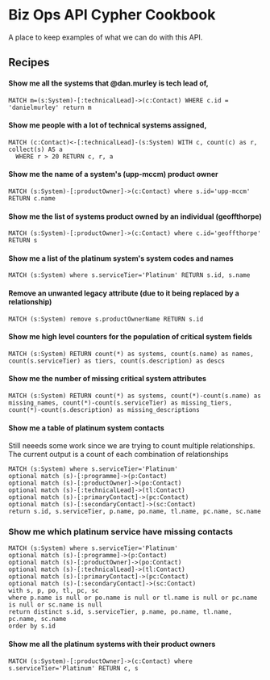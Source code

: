 # Biz Ops API Cypher Cookbook

A place to keep examples of what we can do with this API.

## Recipes

#### Show me all the systems that @dan.murley is tech lead of,
```
MATCH m=(s:System)-[:technicalLead]->(c:Contact) WHERE c.id = 'danielmurley' return m
```

#### Show me people with a lot of technical systems assigned,
```
MATCH (c:Contact)<-[:technicalLead]-(s:System) WITH c, count(c) as r, collect(s) AS a 
  WHERE r > 20 RETURN c, r, a
```

#### Show me the name of a system's (upp-mccm) product owner
```
MATCH (s:System)-[:productOwner]->(c:Contact) where s.id='upp-mccm' RETURN c.name
```

#### Show me the list of systems product owned by an individual (geoffthorpe)
```
MATCH (s:System)-[:productOwner]->(c:Contact) where c.id='geoffthorpe' RETURN s
```

#### Show me a list of the platinum system's system codes and names
```
MATCH (s:System) where s.serviceTier='Platinum' RETURN s.id, s.name
```

#### Remove an unwanted legacy attribute (due to it being replaced by a relationship)
```
MATCH (s:System) remove s.productOwnerName RETURN s.id
```

#### Show me high level counters for the population of critical system fields
```
MATCH (s:System) RETURN count(*) as systems, count(s.name) as names, count(s.serviceTier) as tiers, count(s.description) as descs
```

#### Show me the number of missing critical system attributes
```
MATCH (s:System) RETURN count(*) as systems, count(*)-count(s.name) as missing_names, count(*)-count(s.serviceTier) as missing_tiers, count(*)-count(s.description) as missing_descriptions
```

#### Show me a table of platinum system contacts
Still neeeds some work since we are trying to count multiple relationships. The current output is a count of each combination of relationships
```
MATCH (s:System) where s.serviceTier='Platinum'
optional match (s)-[:programme]->(p:Contact)
optional match (s)-[:productOwner]->(po:Contact)
optional match (s)-[:technicalLead]->(tl:Contact)
optional match (s)-[:primaryContact]->(pc:Contact)
optional match (s)-[:secondaryContact]->(sc:Contact)
return s.id, s.serviceTier, p.name, po.name, tl.name, pc.name, sc.name
```

### Show me which platinum service have missing contacts
```
MATCH (s:System) where s.serviceTier='Platinum'
optional match (s)-[:programme]->(p:Contact) 
optional match (s)-[:productOwner]->(po:Contact) 
optional match (s)-[:technicalLead]->(tl:Contact)
optional match (s)-[:primaryContact]->(pc:Contact) 
optional match (s)-[:secondaryContact]->(sc:Contact) 
with s, p, po, tl, pc, sc
where p.name is null or po.name is null or tl.name is null or pc.name is null or sc.name is null
return distinct s.id, s.serviceTier, p.name, po.name, tl.name, pc.name, sc.name
order by s.id
```

#### Show me all the platinum systems with their product owners 

```
MATCH (s:System)-[:productOwner]->(c:Contact) where s.serviceTier='Platinum' RETURN c, s
```

